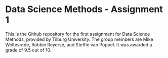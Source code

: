 # Data Science Methods - Assignment 1

This is the Github repository for the first assignment for Data Science Methods, provided by Tilburg University. The group members are Mike Weltevrede, Robbie Reyerse, and Steffie van Poppel. It was awarded a grade of 9.5 out of 10.
